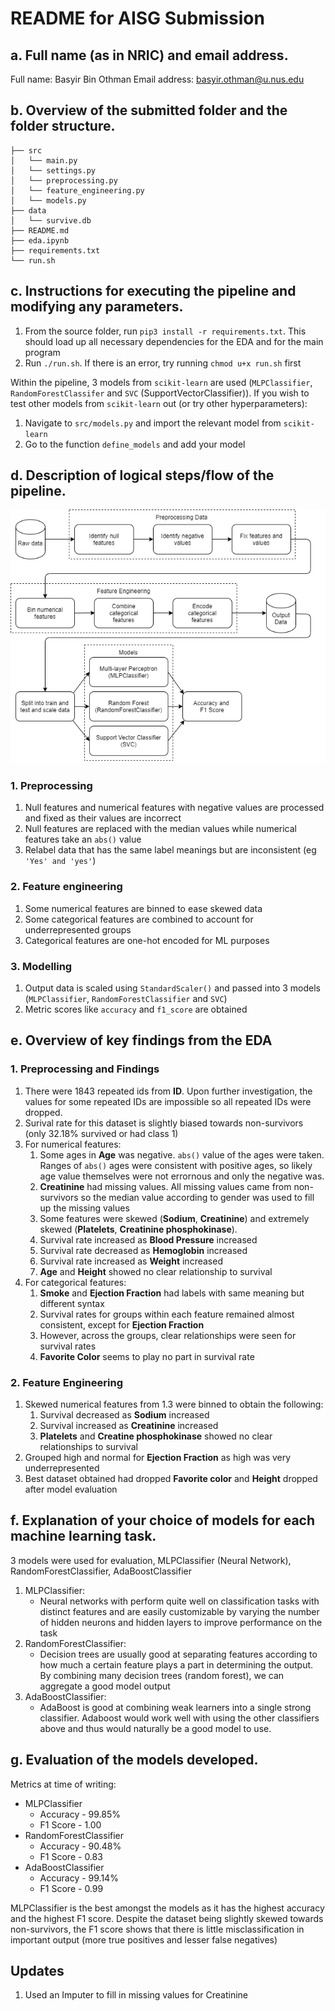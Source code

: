# README for AISG Submission

## **a. Full name (as in NRIC) and email address.**

Full name: Basyir Bin Othman
Email address: basyir.othman@u.nus.edu

## **b. Overview of the submitted folder and the folder structure.**

```
├── src
│   └── main.py
│   └── settings.py
│   └── preprocessing.py
│   └── feature_engineering.py
│   └── models.py
├── data
│   └── survive.db
├── README.md
├── eda.ipynb
├── requirements.txt
└── run.sh
```

## **c. Instructions for executing the pipeline and modifying any parameters.**

1. From the source folder, run `pip3 install -r requirements.txt`. This should load up all necessary dependencies for the EDA and for the main program
2. Run `./run.sh`. If there is an error, try running `chmod u+x run.sh` first

Within the pipeline, 3 models from `scikit-learn` are used (`MLPClassifier`, `RandomForestClassifer` and `SVC` (SupportVectorClassifier)). If you wish to test other models from `scikit-learn` out (or try other hyperparameters):<br>

1. Navigate to `src/models.py` and import the relevant model from `scikit-learn`
2. Go to the function `define_models` and add your model

## d. Description of logical steps/flow of the pipeline.

![alt text](./src/diagrams/pipeline.png)

### 1. Preprocessing

1. Null features and numerical features with negative values are processed and fixed as their values are incorrect
2. Null features are replaced with the median values while numerical features take an `abs()` value
3. Relabel data that has the same label meanings but are inconsistent (eg `'Yes' and 'yes'`)

### 2. Feature engineering

1. Some numerical features are binned to ease skewed data
2. Some categorical features are combined to account for underrepresented groups
3. Categorical features are one-hot encoded for ML purposes

### 3. Modelling

1. Output data is scaled using `StandardScaler()` and passed into 3 models (`MLPClassifier`, `RandomForestClassifier` and `SVC`)
2. Metric scores like `accuracy` and `f1_score` are obtained

## **e. Overview of key findings from the EDA**

### 1. Preprocessing and Findings

1.  There were 1843 repeated ids from **ID**. Upon further investigation, the values for some repeated IDs are impossible so all repeated IDs were dropped.
2.  Surival rate for this dataset is slightly biased towards non-survivors (only 32.18% survived or had class 1)
3.  For numerical features:
    1. Some ages in **Age** was negative. `abs()` value of the ages were taken. Ranges of `abs()` ages were consistent with positive ages, so likely age value themselves were not errornous and only the negative was.
    2. **Creatinine** had missing values. All missing values came from non-survivors so the median value according to gender was used to fill up the missing values
    3. Some features were skewed (**Sodium**, **Creatinine**) and extremely skewed (**Platelets**, **Creatinine phosphokinase**).
    4. Survival rate increased as **Blood Pressure** increased
    5. Survival rate decreased as **Hemoglobin** increased
    6. Survival rate increased as **Weight** increased
    7. **Age** and **Height** showed no clear relationship to survival
4.  For categorical features:
    1. **Smoke** and **Ejection Fraction** had labels with same meaning but different syntax
    2. Survival rates for groups within each feature remained almost consistent, except for **Ejection Fraction**
    3. However, across the groups, clear relationships were seen for survival rates
    4. **Favorite Color** seems to play no part in survival rate

### 2. Feature Engineering

1. Skewed numerical features from 1.3 were binned to obtain the following:
   1. Survival decreased as **Sodium** increased
   2. Survival increased as **Creatinine** increased
   3. **Platelets** and **Creatine phosphokinase** showed no clear relationships to survival
2. Grouped high and normal for **Ejection Fraction** as high was very underrepresented
3. Best dataset obtained had dropped **Favorite color** and **Height** dropped after model evaluation

## **f. Explanation of your choice of models for each machine learning task.**

3 models were used for evaluation, MLPClassifier (Neural Network), RandomForestClassifier, AdaBoostClassifier

1. MLPClassifier:
   - Neural networks with perform quite well on classification tasks with distinct features and are easily customizable by varying the number of hidden neurons and hidden layers to improve performance on the task
2. RandomForestClassifier:
   - Decision trees are usually good at separating features according to how much a certain feature plays a part in determining the output. By combining many decision trees (random forest), we can aggregate a good model output
3. AdaBoostClassifier:
   - AdaBoost is good at combining weak learners into a single strong classifier. Adaboost would work well with using the other classifiers above and thus would naturally be a good model to use.
## **g. Evaluation of the models developed.**

Metrics at time of writing:

- MLPClassifier
  - Accuracy - 99.85%
  - F1 Score - 1.00
- RandomForestClassifier
  - Accuracy - 90.48%
  - F1 Score - 0.83
- AdaBoostClassifier
  - Accuracy - 99.14%
  - F1 Score - 0.99

MLPClassifier is the best amongst the models as it has the highest accuracy and the highest F1 score. Despite the dataset being slightly skewed towards non-survivors, the F1 score shows that there is little misclassification in important output (more true positives and lesser false negatives)



## Updates
1) Used an Imputer to fill in missing values for Creatinine
